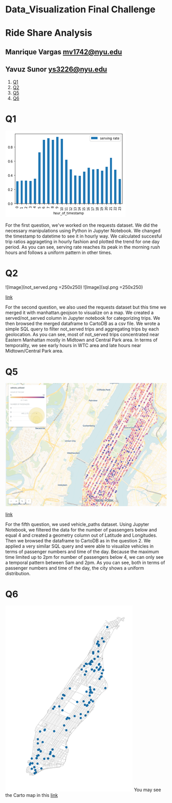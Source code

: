 # Data_Visualization Final Challenge

# Ride Share Analysis

## Manrique Vargas mv1742@nyu.edu
## Yavuz Sunor ys3226@nyu.edu

1. [Q1](README.md#Q1)
1. [Q2](README.md#Q2)
1. [Q5](README.md#Q5)
1. [Q6](README.md#Q6)

# Q1

![Image](Q1.png)

For the first question, we've worked on the requests dataset. We did the necessary manipulations using Python in Jupyter Notebook. We changed the timestamp to datetime to see it in hourly way. We calculated succesful trip ratios aggrageting in hourly fashion and plotted the trend for one day period. As you can see, serving rate reaches its peak in the morning rush hours and follows a uniform pattern in other times.    

# Q2

![Image](not_served.png =250x250)
![Image](sql.png =250x250)

[link](https://sunoryavuz.carto.com/builder/7ee4c4c1-7575-48eb-a9c5-50950fb9c0c2/embed)

For the second question, we also used the requests dataset but this time we merged it with manhattan.geojson to visualize on a map. We created a served/not_served column in Jupyter notebook for categorizing trips. We then browsed the merged dataframe to CartoDB as a csv file. We wrote a simple SQL query to filter not_served trips and aggregating trips by each geolocation. As you can see, most of not_served trips concentrated near Eastern Manhattan mostly in Midtown and Central Park area. In terms of temporality, we see early hours in WTC area and late hours near Midtown/Central Park area.     

# Q5

![Image](vehicle_utilized.png)

[link](https://sunoryavuz.carto.com/builder/03ddfd80-20ca-43b5-bf58-2a5a07474c73/embed)

For the fifth question, we used vehicle_paths dataset. Using Jupyter Notebook, we filtered the data for the number of passengers below and equal 4 and created a geometry column out of Latitude and Longitudes. Then we browsed the dataframe to CartoDB as in the question 2. We applied a very similar SQL query and were able to visualize vehicles in terms of passenger numbers and time of the day. Because the maximum time limited up to 2pm for number of passengers below 4, we can only see a temporal pattern between 5am and 2pm. As you can see, both in terms of passenger numbers and time of the day, the city shows a uniform distribution.  

# Q6
![Image](Q6.png)
You may see the Carto map in this [link](https://manriqvq.carto.com/builder/7da12f68-0d62-482a-88a2-446ba4c6903a/embed)
